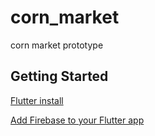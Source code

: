 # corn_market

corn market prototype

## Getting Started

[Flutter install](https://docs.flutter.dev/get-started/install/windows)


[Add Firebase to your Flutter app](https://firebase.google.com/docs/flutter/setup?platform=ios)
